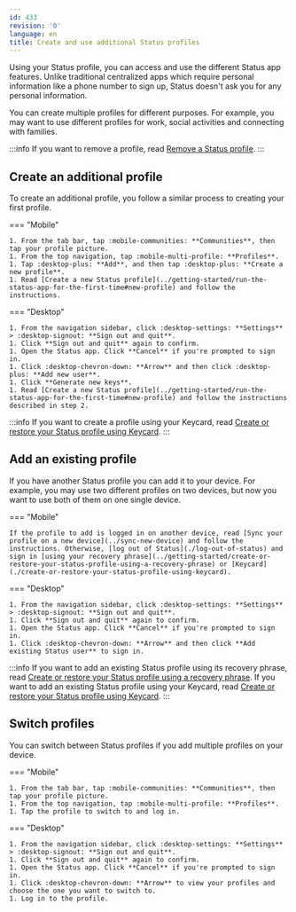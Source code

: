 ```yaml
---
id: 433
revision: '0'
language: en
title: Create and use additional Status profiles
---
```


Using your Status profile, you can access and use the different Status app features. Unlike traditional centralized apps which require personal information like a phone number to sign up, Status doesn't ask you for any personal information.

You can create multiple profiles for different purposes. For example, you may want to use different profiles for work, social activities and connecting with families.

:::info
If you want to remove a profile, read [Remove a Status profile](../remove-a-status-profile).
:::

## Create an additional profile

To create an additional profile, you follow a similar process to creating your first profile.

=== "Mobile"

    1. From the tab bar, tap :mobile-communities: **Communities**, then tap your profile picture.
    1. From the top navigation, tap :mobile-multi-profile: **Profiles**.
    1. Tap :desktop-plus: **Add**, and then tap :desktop-plus: **Create a new profile**.
    1. Read [Create a new Status profile](../getting-started/run-the-status-app-for-the-first-time#new-profile) and follow the instructions.

=== "Desktop"

    1. From the navigation sidebar, click :desktop-settings: **Settings** > :desktop-signout: **Sign out and quit**.
    1. Click **Sign out and quit** again to confirm.
    1. Open the Status app. Click **Cancel** if you're prompted to sign in.
    1. Click :desktop-chevron-down: **Arrow** and then click :desktop-plus: **Add new user**.
    1. Click **Generate new keys**.
    1. Read [Create a new Status profile](../getting-started/run-the-status-app-for-the-first-time#new-profile) and follow the instructions described in step 2.

:::info
If you want to create a profile using your Keycard, read [Create or restore your Status profile using Keycard](./create-or-restore-your-status-profile-using-keycard).
:::

## Add an existing profile

If you have another Status profile you can add it to your device. For example, you may use two different profiles on two devices, but now you want to use both of them on one single device.

=== "Mobile"

    If the profile to add is logged in on another device, read [Sync your profile on a new device](../sync-new-device) and follow the instructions. Otherwise, [log out of Status](./log-out-of-status) and sign in [using your recovery phrase](../getting-started/create-or-restore-your-status-profile-using-a-recovery-phrase) or [Keycard](./create-or-restore-your-status-profile-using-keycard).

=== "Desktop"

    1. From the navigation sidebar, click :desktop-settings: **Settings** > :desktop-signout: **Sign out and quit**.
    1. Click **Sign out and quit** again to confirm.
    1. Open the Status app. Click **Cancel** if you're prompted to sign in.
    1. Click :desktop-chevron-down: **Arrow** and then click **Add existing Status user** to sign in.

:::info
If you want to add an existing Status profile using its recovery phrase, read [Create or restore your Status profile using a recovery phrase](../getting-started/create-or-restore-your-status-profile-using-a-recovery-phrase). If you want to add an existing Status profile using your Keycard, read [Create or restore your Status profile using Keycard](./create-or-restore-your-status-profile-using-keycard).
:::

## Switch profiles

You can switch between Status profiles if you add multiple profiles on your device.

=== "Mobile"

    1. From the tab bar, tap :mobile-communities: **Communities**, then tap your profile picture.
    1. From the top navigation, tap :mobile-multi-profile: **Profiles**.
    1. Tap the profile to switch to and log in.

=== "Desktop"

    1. From the navigation sidebar, click :desktop-settings: **Settings** > :desktop-signout: **Sign out and quit**.
    1. Click **Sign out and quit** again to confirm.
    1. Open the Status app. Click **Cancel** if you're prompted to sign in.
    1. Click :desktop-chevron-down: **Arrow** to view your profiles and choose the one you want to switch to.
    1. Log in to the profile.

